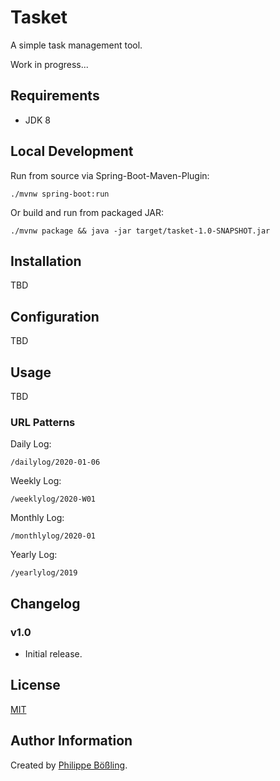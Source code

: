 # Tasket

A simple task management tool.

Work in progress...

## Requirements

* JDK 8

## Local Development

Run from source via Spring-Boot-Maven-Plugin:

```
./mvnw spring-boot:run
```

Or build and run from packaged JAR:

```
./mvnw package && java -jar target/tasket-1.0-SNAPSHOT.jar
```

## Installation

TBD

## Configuration

TBD

## Usage

TBD

### URL Patterns

Daily Log:
```
/dailylog/2020-01-06
```

Weekly Log:
```
/weeklylog/2020-W01
```

Monthly Log:
``` 
/monthlylog/2020-01
```

Yearly Log:
``` 
/yearlylog/2019
```

## Changelog

### v1.0

* Initial release.

## License

[MIT](LICENSE)

## Author Information

Created by [Philippe Bößling](https://www.gihub.com/pboessling).